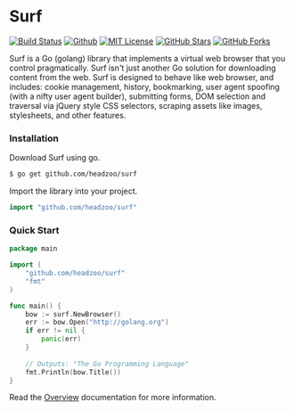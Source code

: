 # Surf
[![Build Status](https://img.shields.io/travis/headzoo/surf/master.svg?style=flat-square)](https://travis-ci.org/headzoo/surf)
[![Github](https://img.shields.io/badge/source-github-blue.svg?style=flat-square)](https://github.com/headzoo/surf/)
[![MIT License](https://img.shields.io/badge/license-MIT-blue.svg?style=flat-square)](https://raw.githubusercontent.com/headzoo/surf/master/LICENSE.md)
[![GitHub Stars](https://img.shields.io/github/stars/headzoo/surf.svg?style=flat-square)](https://github.com/headzoo/surf/stargazers)
[![GitHub Forks](https://img.shields.io/github/forks/headzoo/surf.svg?style=flat-square)](https://github.com/headzoo/surf/network)

Surf is a Go (golang) library that implements a virtual web browser that you control pragmatically.
Surf isn't just another Go solution for downloading content from the web. Surf is designed to behave like web
browser, and includes: cookie management, history, bookmarking, user agent spoofing (with a nifty user agent
builder), submitting forms, DOM selection and traversal via jQuery style CSS selectors, scraping assets like images,
stylesheets, and other features.


### Installation
Download Surf using go.

```sh
$ go get github.com/headzoo/surf
```

Import the library into your project.

```go
import "github.com/headzoo/surf"
```


### Quick Start

```go
package main

import (
	"github.com/headzoo/surf"
	"fmt"
)

func main() {
	bow := surf.NewBrowser()
	err := bow.Open("http://golang.org")
	if err != nil {
		panic(err)
	}
	
	// Outputs: "The Go Programming Language"
	fmt.Println(bow.Title())
}
```

Read the [Overview](overview) documentation for more information.
